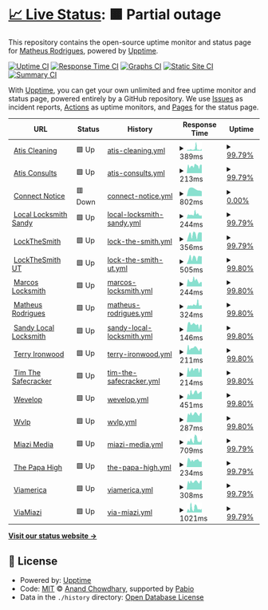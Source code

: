 # [📈 Live Status](https://matheusot.github.io/upptime-monitor): <!--live status--> **🟧 Partial outage**

This repository contains the open-source uptime monitor and status page for [Matheus Rodrigues](https://matheusot.github.io/upptime-monitor), powered by [Upptime](https://github.com/upptime/upptime).

[![Uptime CI](https://github.com/matheusot/upptime-monitor/workflows/Uptime%20CI/badge.svg)](https://github.com/matheusot/upptime-monitor/actions?query=workflow%3A%22Uptime+CI%22)
[![Response Time CI](https://github.com/matheusot/upptime-monitor/workflows/Response%20Time%20CI/badge.svg)](https://github.com/matheusot/upptime-monitor/actions?query=workflow%3A%22Response+Time+CI%22)
[![Graphs CI](https://github.com/matheusot/upptime-monitor/workflows/Graphs%20CI/badge.svg)](https://github.com/matheusot/upptime-monitor/actions?query=workflow%3A%22Graphs+CI%22)
[![Static Site CI](https://github.com/matheusot/upptime-monitor/workflows/Static%20Site%20CI/badge.svg)](https://github.com/matheusot/upptime-monitor/actions?query=workflow%3A%22Static+Site+CI%22)
[![Summary CI](https://github.com/matheusot/upptime-monitor/workflows/Summary%20CI/badge.svg)](https://github.com/matheusot/upptime-monitor/actions?query=workflow%3A%22Summary+CI%22)

With [Upptime](https://upptime.js.org), you can get your own unlimited and free uptime monitor and status page, powered entirely by a GitHub repository. We use [Issues](https://github.com/matheusot/upptime-monitor/issues) as incident reports, [Actions](https://github.com/matheusot/upptime-monitor/actions) as uptime monitors, and [Pages](https://matheusot.github.io/upptime-monitor) for the status page.

<!--start: status pages-->
<!-- This summary is generated by Upptime (https://github.com/upptime/upptime) -->
<!-- Do not edit this manually, your changes will be overwritten -->
<!-- prettier-ignore -->
| URL | Status | History | Response Time | Uptime |
| --- | ------ | ------- | ------------- | ------ |
| <img alt="" src="https://icons.duckduckgo.com/ip3/atiscleaning.com.ico" height="13"> [Atis Cleaning](https://atiscleaning.com) | 🟩 Up | [atis-cleaning.yml](https://github.com/matheusot/upptime-monitor/commits/HEAD/history/atis-cleaning.yml) | <details><summary><img alt="Response time graph" src="./graphs/atis-cleaning/response-time-week.png" height="20"> 389ms</summary><br><a href="https://matheusot.github.io/upptime-monitor/history/atis-cleaning"><img alt="Response time 303" src="https://img.shields.io/endpoint?url=https%3A%2F%2Fraw.githubusercontent.com%2Fmatheusot%2Fupptime-monitor%2FHEAD%2Fapi%2Fatis-cleaning%2Fresponse-time.json"></a><br><a href="https://matheusot.github.io/upptime-monitor/history/atis-cleaning"><img alt="24-hour response time 435" src="https://img.shields.io/endpoint?url=https%3A%2F%2Fraw.githubusercontent.com%2Fmatheusot%2Fupptime-monitor%2FHEAD%2Fapi%2Fatis-cleaning%2Fresponse-time-day.json"></a><br><a href="https://matheusot.github.io/upptime-monitor/history/atis-cleaning"><img alt="7-day response time 389" src="https://img.shields.io/endpoint?url=https%3A%2F%2Fraw.githubusercontent.com%2Fmatheusot%2Fupptime-monitor%2FHEAD%2Fapi%2Fatis-cleaning%2Fresponse-time-week.json"></a><br><a href="https://matheusot.github.io/upptime-monitor/history/atis-cleaning"><img alt="30-day response time 303" src="https://img.shields.io/endpoint?url=https%3A%2F%2Fraw.githubusercontent.com%2Fmatheusot%2Fupptime-monitor%2FHEAD%2Fapi%2Fatis-cleaning%2Fresponse-time-month.json"></a><br><a href="https://matheusot.github.io/upptime-monitor/history/atis-cleaning"><img alt="1-year response time 303" src="https://img.shields.io/endpoint?url=https%3A%2F%2Fraw.githubusercontent.com%2Fmatheusot%2Fupptime-monitor%2FHEAD%2Fapi%2Fatis-cleaning%2Fresponse-time-year.json"></a></details> | <details><summary><a href="https://matheusot.github.io/upptime-monitor/history/atis-cleaning">99.79%</a></summary><a href="https://matheusot.github.io/upptime-monitor/history/atis-cleaning"><img alt="All-time uptime 99.25%" src="https://img.shields.io/endpoint?url=https%3A%2F%2Fraw.githubusercontent.com%2Fmatheusot%2Fupptime-monitor%2FHEAD%2Fapi%2Fatis-cleaning%2Fuptime.json"></a><br><a href="https://matheusot.github.io/upptime-monitor/history/atis-cleaning"><img alt="24-hour uptime 100.00%" src="https://img.shields.io/endpoint?url=https%3A%2F%2Fraw.githubusercontent.com%2Fmatheusot%2Fupptime-monitor%2FHEAD%2Fapi%2Fatis-cleaning%2Fuptime-day.json"></a><br><a href="https://matheusot.github.io/upptime-monitor/history/atis-cleaning"><img alt="7-day uptime 99.79%" src="https://img.shields.io/endpoint?url=https%3A%2F%2Fraw.githubusercontent.com%2Fmatheusot%2Fupptime-monitor%2FHEAD%2Fapi%2Fatis-cleaning%2Fuptime-week.json"></a><br><a href="https://matheusot.github.io/upptime-monitor/history/atis-cleaning"><img alt="30-day uptime 99.25%" src="https://img.shields.io/endpoint?url=https%3A%2F%2Fraw.githubusercontent.com%2Fmatheusot%2Fupptime-monitor%2FHEAD%2Fapi%2Fatis-cleaning%2Fuptime-month.json"></a><br><a href="https://matheusot.github.io/upptime-monitor/history/atis-cleaning"><img alt="1-year uptime 99.25%" src="https://img.shields.io/endpoint?url=https%3A%2F%2Fraw.githubusercontent.com%2Fmatheusot%2Fupptime-monitor%2FHEAD%2Fapi%2Fatis-cleaning%2Fuptime-year.json"></a></details>
| <img alt="" src="https://icons.duckduckgo.com/ip3/atisconsults.com.ico" height="13"> [Atis Consults](https://atisconsults.com) | 🟩 Up | [atis-consults.yml](https://github.com/matheusot/upptime-monitor/commits/HEAD/history/atis-consults.yml) | <details><summary><img alt="Response time graph" src="./graphs/atis-consults/response-time-week.png" height="20"> 213ms</summary><br><a href="https://matheusot.github.io/upptime-monitor/history/atis-consults"><img alt="Response time 245" src="https://img.shields.io/endpoint?url=https%3A%2F%2Fraw.githubusercontent.com%2Fmatheusot%2Fupptime-monitor%2FHEAD%2Fapi%2Fatis-consults%2Fresponse-time.json"></a><br><a href="https://matheusot.github.io/upptime-monitor/history/atis-consults"><img alt="24-hour response time 241" src="https://img.shields.io/endpoint?url=https%3A%2F%2Fraw.githubusercontent.com%2Fmatheusot%2Fupptime-monitor%2FHEAD%2Fapi%2Fatis-consults%2Fresponse-time-day.json"></a><br><a href="https://matheusot.github.io/upptime-monitor/history/atis-consults"><img alt="7-day response time 213" src="https://img.shields.io/endpoint?url=https%3A%2F%2Fraw.githubusercontent.com%2Fmatheusot%2Fupptime-monitor%2FHEAD%2Fapi%2Fatis-consults%2Fresponse-time-week.json"></a><br><a href="https://matheusot.github.io/upptime-monitor/history/atis-consults"><img alt="30-day response time 245" src="https://img.shields.io/endpoint?url=https%3A%2F%2Fraw.githubusercontent.com%2Fmatheusot%2Fupptime-monitor%2FHEAD%2Fapi%2Fatis-consults%2Fresponse-time-month.json"></a><br><a href="https://matheusot.github.io/upptime-monitor/history/atis-consults"><img alt="1-year response time 245" src="https://img.shields.io/endpoint?url=https%3A%2F%2Fraw.githubusercontent.com%2Fmatheusot%2Fupptime-monitor%2FHEAD%2Fapi%2Fatis-consults%2Fresponse-time-year.json"></a></details> | <details><summary><a href="https://matheusot.github.io/upptime-monitor/history/atis-consults">99.79%</a></summary><a href="https://matheusot.github.io/upptime-monitor/history/atis-consults"><img alt="All-time uptime 99.25%" src="https://img.shields.io/endpoint?url=https%3A%2F%2Fraw.githubusercontent.com%2Fmatheusot%2Fupptime-monitor%2FHEAD%2Fapi%2Fatis-consults%2Fuptime.json"></a><br><a href="https://matheusot.github.io/upptime-monitor/history/atis-consults"><img alt="24-hour uptime 100.00%" src="https://img.shields.io/endpoint?url=https%3A%2F%2Fraw.githubusercontent.com%2Fmatheusot%2Fupptime-monitor%2FHEAD%2Fapi%2Fatis-consults%2Fuptime-day.json"></a><br><a href="https://matheusot.github.io/upptime-monitor/history/atis-consults"><img alt="7-day uptime 99.79%" src="https://img.shields.io/endpoint?url=https%3A%2F%2Fraw.githubusercontent.com%2Fmatheusot%2Fupptime-monitor%2FHEAD%2Fapi%2Fatis-consults%2Fuptime-week.json"></a><br><a href="https://matheusot.github.io/upptime-monitor/history/atis-consults"><img alt="30-day uptime 99.25%" src="https://img.shields.io/endpoint?url=https%3A%2F%2Fraw.githubusercontent.com%2Fmatheusot%2Fupptime-monitor%2FHEAD%2Fapi%2Fatis-consults%2Fuptime-month.json"></a><br><a href="https://matheusot.github.io/upptime-monitor/history/atis-consults"><img alt="1-year uptime 99.25%" src="https://img.shields.io/endpoint?url=https%3A%2F%2Fraw.githubusercontent.com%2Fmatheusot%2Fupptime-monitor%2FHEAD%2Fapi%2Fatis-consults%2Fuptime-year.json"></a></details>
| <img alt="" src="https://icons.duckduckgo.com/ip3/connectnotice.com.ico" height="13"> [Connect Notice](https://connectnotice.com) | 🟥 Down | [connect-notice.yml](https://github.com/matheusot/upptime-monitor/commits/HEAD/history/connect-notice.yml) | <details><summary><img alt="Response time graph" src="./graphs/connect-notice/response-time-week.png" height="20"> 802ms</summary><br><a href="https://matheusot.github.io/upptime-monitor/history/connect-notice"><img alt="Response time 1053" src="https://img.shields.io/endpoint?url=https%3A%2F%2Fraw.githubusercontent.com%2Fmatheusot%2Fupptime-monitor%2FHEAD%2Fapi%2Fconnect-notice%2Fresponse-time.json"></a><br><a href="https://matheusot.github.io/upptime-monitor/history/connect-notice"><img alt="24-hour response time 571" src="https://img.shields.io/endpoint?url=https%3A%2F%2Fraw.githubusercontent.com%2Fmatheusot%2Fupptime-monitor%2FHEAD%2Fapi%2Fconnect-notice%2Fresponse-time-day.json"></a><br><a href="https://matheusot.github.io/upptime-monitor/history/connect-notice"><img alt="7-day response time 802" src="https://img.shields.io/endpoint?url=https%3A%2F%2Fraw.githubusercontent.com%2Fmatheusot%2Fupptime-monitor%2FHEAD%2Fapi%2Fconnect-notice%2Fresponse-time-week.json"></a><br><a href="https://matheusot.github.io/upptime-monitor/history/connect-notice"><img alt="30-day response time 827" src="https://img.shields.io/endpoint?url=https%3A%2F%2Fraw.githubusercontent.com%2Fmatheusot%2Fupptime-monitor%2FHEAD%2Fapi%2Fconnect-notice%2Fresponse-time-month.json"></a><br><a href="https://matheusot.github.io/upptime-monitor/history/connect-notice"><img alt="1-year response time 1053" src="https://img.shields.io/endpoint?url=https%3A%2F%2Fraw.githubusercontent.com%2Fmatheusot%2Fupptime-monitor%2FHEAD%2Fapi%2Fconnect-notice%2Fresponse-time-year.json"></a></details> | <details><summary><a href="https://matheusot.github.io/upptime-monitor/history/connect-notice">0.00%</a></summary><a href="https://matheusot.github.io/upptime-monitor/history/connect-notice"><img alt="All-time uptime 15.86%" src="https://img.shields.io/endpoint?url=https%3A%2F%2Fraw.githubusercontent.com%2Fmatheusot%2Fupptime-monitor%2FHEAD%2Fapi%2Fconnect-notice%2Fuptime.json"></a><br><a href="https://matheusot.github.io/upptime-monitor/history/connect-notice"><img alt="24-hour uptime 0.00%" src="https://img.shields.io/endpoint?url=https%3A%2F%2Fraw.githubusercontent.com%2Fmatheusot%2Fupptime-monitor%2FHEAD%2Fapi%2Fconnect-notice%2Fuptime-day.json"></a><br><a href="https://matheusot.github.io/upptime-monitor/history/connect-notice"><img alt="7-day uptime 0.00%" src="https://img.shields.io/endpoint?url=https%3A%2F%2Fraw.githubusercontent.com%2Fmatheusot%2Fupptime-monitor%2FHEAD%2Fapi%2Fconnect-notice%2Fuptime-week.json"></a><br><a href="https://matheusot.github.io/upptime-monitor/history/connect-notice"><img alt="30-day uptime 1.38%" src="https://img.shields.io/endpoint?url=https%3A%2F%2Fraw.githubusercontent.com%2Fmatheusot%2Fupptime-monitor%2FHEAD%2Fapi%2Fconnect-notice%2Fuptime-month.json"></a><br><a href="https://matheusot.github.io/upptime-monitor/history/connect-notice"><img alt="1-year uptime 15.86%" src="https://img.shields.io/endpoint?url=https%3A%2F%2Fraw.githubusercontent.com%2Fmatheusot%2Fupptime-monitor%2FHEAD%2Fapi%2Fconnect-notice%2Fuptime-year.json"></a></details>
| <img alt="" src="https://icons.duckduckgo.com/ip3/locallocksmithsandy.com.ico" height="13"> [Local Locksmith Sandy](https://locallocksmithsandy.com) | 🟩 Up | [local-locksmith-sandy.yml](https://github.com/matheusot/upptime-monitor/commits/HEAD/history/local-locksmith-sandy.yml) | <details><summary><img alt="Response time graph" src="./graphs/local-locksmith-sandy/response-time-week.png" height="20"> 244ms</summary><br><a href="https://matheusot.github.io/upptime-monitor/history/local-locksmith-sandy"><img alt="Response time 258" src="https://img.shields.io/endpoint?url=https%3A%2F%2Fraw.githubusercontent.com%2Fmatheusot%2Fupptime-monitor%2FHEAD%2Fapi%2Flocal-locksmith-sandy%2Fresponse-time.json"></a><br><a href="https://matheusot.github.io/upptime-monitor/history/local-locksmith-sandy"><img alt="24-hour response time 180" src="https://img.shields.io/endpoint?url=https%3A%2F%2Fraw.githubusercontent.com%2Fmatheusot%2Fupptime-monitor%2FHEAD%2Fapi%2Flocal-locksmith-sandy%2Fresponse-time-day.json"></a><br><a href="https://matheusot.github.io/upptime-monitor/history/local-locksmith-sandy"><img alt="7-day response time 244" src="https://img.shields.io/endpoint?url=https%3A%2F%2Fraw.githubusercontent.com%2Fmatheusot%2Fupptime-monitor%2FHEAD%2Fapi%2Flocal-locksmith-sandy%2Fresponse-time-week.json"></a><br><a href="https://matheusot.github.io/upptime-monitor/history/local-locksmith-sandy"><img alt="30-day response time 258" src="https://img.shields.io/endpoint?url=https%3A%2F%2Fraw.githubusercontent.com%2Fmatheusot%2Fupptime-monitor%2FHEAD%2Fapi%2Flocal-locksmith-sandy%2Fresponse-time-month.json"></a><br><a href="https://matheusot.github.io/upptime-monitor/history/local-locksmith-sandy"><img alt="1-year response time 258" src="https://img.shields.io/endpoint?url=https%3A%2F%2Fraw.githubusercontent.com%2Fmatheusot%2Fupptime-monitor%2FHEAD%2Fapi%2Flocal-locksmith-sandy%2Fresponse-time-year.json"></a></details> | <details><summary><a href="https://matheusot.github.io/upptime-monitor/history/local-locksmith-sandy">99.79%</a></summary><a href="https://matheusot.github.io/upptime-monitor/history/local-locksmith-sandy"><img alt="All-time uptime 99.25%" src="https://img.shields.io/endpoint?url=https%3A%2F%2Fraw.githubusercontent.com%2Fmatheusot%2Fupptime-monitor%2FHEAD%2Fapi%2Flocal-locksmith-sandy%2Fuptime.json"></a><br><a href="https://matheusot.github.io/upptime-monitor/history/local-locksmith-sandy"><img alt="24-hour uptime 100.00%" src="https://img.shields.io/endpoint?url=https%3A%2F%2Fraw.githubusercontent.com%2Fmatheusot%2Fupptime-monitor%2FHEAD%2Fapi%2Flocal-locksmith-sandy%2Fuptime-day.json"></a><br><a href="https://matheusot.github.io/upptime-monitor/history/local-locksmith-sandy"><img alt="7-day uptime 99.79%" src="https://img.shields.io/endpoint?url=https%3A%2F%2Fraw.githubusercontent.com%2Fmatheusot%2Fupptime-monitor%2FHEAD%2Fapi%2Flocal-locksmith-sandy%2Fuptime-week.json"></a><br><a href="https://matheusot.github.io/upptime-monitor/history/local-locksmith-sandy"><img alt="30-day uptime 99.25%" src="https://img.shields.io/endpoint?url=https%3A%2F%2Fraw.githubusercontent.com%2Fmatheusot%2Fupptime-monitor%2FHEAD%2Fapi%2Flocal-locksmith-sandy%2Fuptime-month.json"></a><br><a href="https://matheusot.github.io/upptime-monitor/history/local-locksmith-sandy"><img alt="1-year uptime 99.25%" src="https://img.shields.io/endpoint?url=https%3A%2F%2Fraw.githubusercontent.com%2Fmatheusot%2Fupptime-monitor%2FHEAD%2Fapi%2Flocal-locksmith-sandy%2Fuptime-year.json"></a></details>
| <img alt="" src="https://icons.duckduckgo.com/ip3/lockthesmith.com.ico" height="13"> [LockTheSmith](https://lockthesmith.com) | 🟩 Up | [lock-the-smith.yml](https://github.com/matheusot/upptime-monitor/commits/HEAD/history/lock-the-smith.yml) | <details><summary><img alt="Response time graph" src="./graphs/lock-the-smith/response-time-week.png" height="20"> 356ms</summary><br><a href="https://matheusot.github.io/upptime-monitor/history/lock-the-smith"><img alt="Response time 395" src="https://img.shields.io/endpoint?url=https%3A%2F%2Fraw.githubusercontent.com%2Fmatheusot%2Fupptime-monitor%2FHEAD%2Fapi%2Flock-the-smith%2Fresponse-time.json"></a><br><a href="https://matheusot.github.io/upptime-monitor/history/lock-the-smith"><img alt="24-hour response time 438" src="https://img.shields.io/endpoint?url=https%3A%2F%2Fraw.githubusercontent.com%2Fmatheusot%2Fupptime-monitor%2FHEAD%2Fapi%2Flock-the-smith%2Fresponse-time-day.json"></a><br><a href="https://matheusot.github.io/upptime-monitor/history/lock-the-smith"><img alt="7-day response time 356" src="https://img.shields.io/endpoint?url=https%3A%2F%2Fraw.githubusercontent.com%2Fmatheusot%2Fupptime-monitor%2FHEAD%2Fapi%2Flock-the-smith%2Fresponse-time-week.json"></a><br><a href="https://matheusot.github.io/upptime-monitor/history/lock-the-smith"><img alt="30-day response time 316" src="https://img.shields.io/endpoint?url=https%3A%2F%2Fraw.githubusercontent.com%2Fmatheusot%2Fupptime-monitor%2FHEAD%2Fapi%2Flock-the-smith%2Fresponse-time-month.json"></a><br><a href="https://matheusot.github.io/upptime-monitor/history/lock-the-smith"><img alt="1-year response time 395" src="https://img.shields.io/endpoint?url=https%3A%2F%2Fraw.githubusercontent.com%2Fmatheusot%2Fupptime-monitor%2FHEAD%2Fapi%2Flock-the-smith%2Fresponse-time-year.json"></a></details> | <details><summary><a href="https://matheusot.github.io/upptime-monitor/history/lock-the-smith">99.79%</a></summary><a href="https://matheusot.github.io/upptime-monitor/history/lock-the-smith"><img alt="All-time uptime 99.87%" src="https://img.shields.io/endpoint?url=https%3A%2F%2Fraw.githubusercontent.com%2Fmatheusot%2Fupptime-monitor%2FHEAD%2Fapi%2Flock-the-smith%2Fuptime.json"></a><br><a href="https://matheusot.github.io/upptime-monitor/history/lock-the-smith"><img alt="24-hour uptime 100.00%" src="https://img.shields.io/endpoint?url=https%3A%2F%2Fraw.githubusercontent.com%2Fmatheusot%2Fupptime-monitor%2FHEAD%2Fapi%2Flock-the-smith%2Fuptime-day.json"></a><br><a href="https://matheusot.github.io/upptime-monitor/history/lock-the-smith"><img alt="7-day uptime 99.79%" src="https://img.shields.io/endpoint?url=https%3A%2F%2Fraw.githubusercontent.com%2Fmatheusot%2Fupptime-monitor%2FHEAD%2Fapi%2Flock-the-smith%2Fuptime-week.json"></a><br><a href="https://matheusot.github.io/upptime-monitor/history/lock-the-smith"><img alt="30-day uptime 99.30%" src="https://img.shields.io/endpoint?url=https%3A%2F%2Fraw.githubusercontent.com%2Fmatheusot%2Fupptime-monitor%2FHEAD%2Fapi%2Flock-the-smith%2Fuptime-month.json"></a><br><a href="https://matheusot.github.io/upptime-monitor/history/lock-the-smith"><img alt="1-year uptime 99.87%" src="https://img.shields.io/endpoint?url=https%3A%2F%2Fraw.githubusercontent.com%2Fmatheusot%2Fupptime-monitor%2FHEAD%2Fapi%2Flock-the-smith%2Fuptime-year.json"></a></details>
| <img alt="" src="https://icons.duckduckgo.com/ip3/lockthesmithut.com.ico" height="13"> [LockTheSmith UT](https://lockthesmithut.com) | 🟩 Up | [lock-the-smith-ut.yml](https://github.com/matheusot/upptime-monitor/commits/HEAD/history/lock-the-smith-ut.yml) | <details><summary><img alt="Response time graph" src="./graphs/lock-the-smith-ut/response-time-week.png" height="20"> 505ms</summary><br><a href="https://matheusot.github.io/upptime-monitor/history/lock-the-smith-ut"><img alt="Response time 818" src="https://img.shields.io/endpoint?url=https%3A%2F%2Fraw.githubusercontent.com%2Fmatheusot%2Fupptime-monitor%2FHEAD%2Fapi%2Flock-the-smith-ut%2Fresponse-time.json"></a><br><a href="https://matheusot.github.io/upptime-monitor/history/lock-the-smith-ut"><img alt="24-hour response time 602" src="https://img.shields.io/endpoint?url=https%3A%2F%2Fraw.githubusercontent.com%2Fmatheusot%2Fupptime-monitor%2FHEAD%2Fapi%2Flock-the-smith-ut%2Fresponse-time-day.json"></a><br><a href="https://matheusot.github.io/upptime-monitor/history/lock-the-smith-ut"><img alt="7-day response time 505" src="https://img.shields.io/endpoint?url=https%3A%2F%2Fraw.githubusercontent.com%2Fmatheusot%2Fupptime-monitor%2FHEAD%2Fapi%2Flock-the-smith-ut%2Fresponse-time-week.json"></a><br><a href="https://matheusot.github.io/upptime-monitor/history/lock-the-smith-ut"><img alt="30-day response time 394" src="https://img.shields.io/endpoint?url=https%3A%2F%2Fraw.githubusercontent.com%2Fmatheusot%2Fupptime-monitor%2FHEAD%2Fapi%2Flock-the-smith-ut%2Fresponse-time-month.json"></a><br><a href="https://matheusot.github.io/upptime-monitor/history/lock-the-smith-ut"><img alt="1-year response time 818" src="https://img.shields.io/endpoint?url=https%3A%2F%2Fraw.githubusercontent.com%2Fmatheusot%2Fupptime-monitor%2FHEAD%2Fapi%2Flock-the-smith-ut%2Fresponse-time-year.json"></a></details> | <details><summary><a href="https://matheusot.github.io/upptime-monitor/history/lock-the-smith-ut">99.80%</a></summary><a href="https://matheusot.github.io/upptime-monitor/history/lock-the-smith-ut"><img alt="All-time uptime 99.77%" src="https://img.shields.io/endpoint?url=https%3A%2F%2Fraw.githubusercontent.com%2Fmatheusot%2Fupptime-monitor%2FHEAD%2Fapi%2Flock-the-smith-ut%2Fuptime.json"></a><br><a href="https://matheusot.github.io/upptime-monitor/history/lock-the-smith-ut"><img alt="24-hour uptime 100.00%" src="https://img.shields.io/endpoint?url=https%3A%2F%2Fraw.githubusercontent.com%2Fmatheusot%2Fupptime-monitor%2FHEAD%2Fapi%2Flock-the-smith-ut%2Fuptime-day.json"></a><br><a href="https://matheusot.github.io/upptime-monitor/history/lock-the-smith-ut"><img alt="7-day uptime 99.80%" src="https://img.shields.io/endpoint?url=https%3A%2F%2Fraw.githubusercontent.com%2Fmatheusot%2Fupptime-monitor%2FHEAD%2Fapi%2Flock-the-smith-ut%2Fuptime-week.json"></a><br><a href="https://matheusot.github.io/upptime-monitor/history/lock-the-smith-ut"><img alt="30-day uptime 99.31%" src="https://img.shields.io/endpoint?url=https%3A%2F%2Fraw.githubusercontent.com%2Fmatheusot%2Fupptime-monitor%2FHEAD%2Fapi%2Flock-the-smith-ut%2Fuptime-month.json"></a><br><a href="https://matheusot.github.io/upptime-monitor/history/lock-the-smith-ut"><img alt="1-year uptime 99.77%" src="https://img.shields.io/endpoint?url=https%3A%2F%2Fraw.githubusercontent.com%2Fmatheusot%2Fupptime-monitor%2FHEAD%2Fapi%2Flock-the-smith-ut%2Fuptime-year.json"></a></details>
| <img alt="" src="https://icons.duckduckgo.com/ip3/marcoslocksmithservice.com.ico" height="13"> [Marcos Locksmith](https://marcoslocksmithservice.com) | 🟩 Up | [marcos-locksmith.yml](https://github.com/matheusot/upptime-monitor/commits/HEAD/history/marcos-locksmith.yml) | <details><summary><img alt="Response time graph" src="./graphs/marcos-locksmith/response-time-week.png" height="20"> 244ms</summary><br><a href="https://matheusot.github.io/upptime-monitor/history/marcos-locksmith"><img alt="Response time 387" src="https://img.shields.io/endpoint?url=https%3A%2F%2Fraw.githubusercontent.com%2Fmatheusot%2Fupptime-monitor%2FHEAD%2Fapi%2Fmarcos-locksmith%2Fresponse-time.json"></a><br><a href="https://matheusot.github.io/upptime-monitor/history/marcos-locksmith"><img alt="24-hour response time 185" src="https://img.shields.io/endpoint?url=https%3A%2F%2Fraw.githubusercontent.com%2Fmatheusot%2Fupptime-monitor%2FHEAD%2Fapi%2Fmarcos-locksmith%2Fresponse-time-day.json"></a><br><a href="https://matheusot.github.io/upptime-monitor/history/marcos-locksmith"><img alt="7-day response time 244" src="https://img.shields.io/endpoint?url=https%3A%2F%2Fraw.githubusercontent.com%2Fmatheusot%2Fupptime-monitor%2FHEAD%2Fapi%2Fmarcos-locksmith%2Fresponse-time-week.json"></a><br><a href="https://matheusot.github.io/upptime-monitor/history/marcos-locksmith"><img alt="30-day response time 401" src="https://img.shields.io/endpoint?url=https%3A%2F%2Fraw.githubusercontent.com%2Fmatheusot%2Fupptime-monitor%2FHEAD%2Fapi%2Fmarcos-locksmith%2Fresponse-time-month.json"></a><br><a href="https://matheusot.github.io/upptime-monitor/history/marcos-locksmith"><img alt="1-year response time 387" src="https://img.shields.io/endpoint?url=https%3A%2F%2Fraw.githubusercontent.com%2Fmatheusot%2Fupptime-monitor%2FHEAD%2Fapi%2Fmarcos-locksmith%2Fresponse-time-year.json"></a></details> | <details><summary><a href="https://matheusot.github.io/upptime-monitor/history/marcos-locksmith">99.80%</a></summary><a href="https://matheusot.github.io/upptime-monitor/history/marcos-locksmith"><img alt="All-time uptime 99.82%" src="https://img.shields.io/endpoint?url=https%3A%2F%2Fraw.githubusercontent.com%2Fmatheusot%2Fupptime-monitor%2FHEAD%2Fapi%2Fmarcos-locksmith%2Fuptime.json"></a><br><a href="https://matheusot.github.io/upptime-monitor/history/marcos-locksmith"><img alt="24-hour uptime 100.00%" src="https://img.shields.io/endpoint?url=https%3A%2F%2Fraw.githubusercontent.com%2Fmatheusot%2Fupptime-monitor%2FHEAD%2Fapi%2Fmarcos-locksmith%2Fuptime-day.json"></a><br><a href="https://matheusot.github.io/upptime-monitor/history/marcos-locksmith"><img alt="7-day uptime 99.80%" src="https://img.shields.io/endpoint?url=https%3A%2F%2Fraw.githubusercontent.com%2Fmatheusot%2Fupptime-monitor%2FHEAD%2Fapi%2Fmarcos-locksmith%2Fuptime-week.json"></a><br><a href="https://matheusot.github.io/upptime-monitor/history/marcos-locksmith"><img alt="30-day uptime 99.25%" src="https://img.shields.io/endpoint?url=https%3A%2F%2Fraw.githubusercontent.com%2Fmatheusot%2Fupptime-monitor%2FHEAD%2Fapi%2Fmarcos-locksmith%2Fuptime-month.json"></a><br><a href="https://matheusot.github.io/upptime-monitor/history/marcos-locksmith"><img alt="1-year uptime 99.82%" src="https://img.shields.io/endpoint?url=https%3A%2F%2Fraw.githubusercontent.com%2Fmatheusot%2Fupptime-monitor%2FHEAD%2Fapi%2Fmarcos-locksmith%2Fuptime-year.json"></a></details>
| <img alt="" src="https://icons.duckduckgo.com/ip3/matheusrodrigues.com.br.ico" height="13"> [Matheus Rodrigues](https://matheusrodrigues.com.br) | 🟩 Up | [matheus-rodrigues.yml](https://github.com/matheusot/upptime-monitor/commits/HEAD/history/matheus-rodrigues.yml) | <details><summary><img alt="Response time graph" src="./graphs/matheus-rodrigues/response-time-week.png" height="20"> 324ms</summary><br><a href="https://matheusot.github.io/upptime-monitor/history/matheus-rodrigues"><img alt="Response time 313" src="https://img.shields.io/endpoint?url=https%3A%2F%2Fraw.githubusercontent.com%2Fmatheusot%2Fupptime-monitor%2FHEAD%2Fapi%2Fmatheus-rodrigues%2Fresponse-time.json"></a><br><a href="https://matheusot.github.io/upptime-monitor/history/matheus-rodrigues"><img alt="24-hour response time 276" src="https://img.shields.io/endpoint?url=https%3A%2F%2Fraw.githubusercontent.com%2Fmatheusot%2Fupptime-monitor%2FHEAD%2Fapi%2Fmatheus-rodrigues%2Fresponse-time-day.json"></a><br><a href="https://matheusot.github.io/upptime-monitor/history/matheus-rodrigues"><img alt="7-day response time 324" src="https://img.shields.io/endpoint?url=https%3A%2F%2Fraw.githubusercontent.com%2Fmatheusot%2Fupptime-monitor%2FHEAD%2Fapi%2Fmatheus-rodrigues%2Fresponse-time-week.json"></a><br><a href="https://matheusot.github.io/upptime-monitor/history/matheus-rodrigues"><img alt="30-day response time 313" src="https://img.shields.io/endpoint?url=https%3A%2F%2Fraw.githubusercontent.com%2Fmatheusot%2Fupptime-monitor%2FHEAD%2Fapi%2Fmatheus-rodrigues%2Fresponse-time-month.json"></a><br><a href="https://matheusot.github.io/upptime-monitor/history/matheus-rodrigues"><img alt="1-year response time 313" src="https://img.shields.io/endpoint?url=https%3A%2F%2Fraw.githubusercontent.com%2Fmatheusot%2Fupptime-monitor%2FHEAD%2Fapi%2Fmatheus-rodrigues%2Fresponse-time-year.json"></a></details> | <details><summary><a href="https://matheusot.github.io/upptime-monitor/history/matheus-rodrigues">99.80%</a></summary><a href="https://matheusot.github.io/upptime-monitor/history/matheus-rodrigues"><img alt="All-time uptime 99.27%" src="https://img.shields.io/endpoint?url=https%3A%2F%2Fraw.githubusercontent.com%2Fmatheusot%2Fupptime-monitor%2FHEAD%2Fapi%2Fmatheus-rodrigues%2Fuptime.json"></a><br><a href="https://matheusot.github.io/upptime-monitor/history/matheus-rodrigues"><img alt="24-hour uptime 100.00%" src="https://img.shields.io/endpoint?url=https%3A%2F%2Fraw.githubusercontent.com%2Fmatheusot%2Fupptime-monitor%2FHEAD%2Fapi%2Fmatheus-rodrigues%2Fuptime-day.json"></a><br><a href="https://matheusot.github.io/upptime-monitor/history/matheus-rodrigues"><img alt="7-day uptime 99.80%" src="https://img.shields.io/endpoint?url=https%3A%2F%2Fraw.githubusercontent.com%2Fmatheusot%2Fupptime-monitor%2FHEAD%2Fapi%2Fmatheus-rodrigues%2Fuptime-week.json"></a><br><a href="https://matheusot.github.io/upptime-monitor/history/matheus-rodrigues"><img alt="30-day uptime 99.27%" src="https://img.shields.io/endpoint?url=https%3A%2F%2Fraw.githubusercontent.com%2Fmatheusot%2Fupptime-monitor%2FHEAD%2Fapi%2Fmatheus-rodrigues%2Fuptime-month.json"></a><br><a href="https://matheusot.github.io/upptime-monitor/history/matheus-rodrigues"><img alt="1-year uptime 99.27%" src="https://img.shields.io/endpoint?url=https%3A%2F%2Fraw.githubusercontent.com%2Fmatheusot%2Fupptime-monitor%2FHEAD%2Fapi%2Fmatheus-rodrigues%2Fuptime-year.json"></a></details>
| <img alt="" src="https://icons.duckduckgo.com/ip3/locallocksmithsandy.com.ico" height="13"> [Sandy Local Locksmith](https://locallocksmithsandy.com) | 🟩 Up | [sandy-local-locksmith.yml](https://github.com/matheusot/upptime-monitor/commits/HEAD/history/sandy-local-locksmith.yml) | <details><summary><img alt="Response time graph" src="./graphs/sandy-local-locksmith/response-time-week.png" height="20"> 146ms</summary><br><a href="https://matheusot.github.io/upptime-monitor/history/sandy-local-locksmith"><img alt="Response time 164" src="https://img.shields.io/endpoint?url=https%3A%2F%2Fraw.githubusercontent.com%2Fmatheusot%2Fupptime-monitor%2FHEAD%2Fapi%2Fsandy-local-locksmith%2Fresponse-time.json"></a><br><a href="https://matheusot.github.io/upptime-monitor/history/sandy-local-locksmith"><img alt="24-hour response time 134" src="https://img.shields.io/endpoint?url=https%3A%2F%2Fraw.githubusercontent.com%2Fmatheusot%2Fupptime-monitor%2FHEAD%2Fapi%2Fsandy-local-locksmith%2Fresponse-time-day.json"></a><br><a href="https://matheusot.github.io/upptime-monitor/history/sandy-local-locksmith"><img alt="7-day response time 146" src="https://img.shields.io/endpoint?url=https%3A%2F%2Fraw.githubusercontent.com%2Fmatheusot%2Fupptime-monitor%2FHEAD%2Fapi%2Fsandy-local-locksmith%2Fresponse-time-week.json"></a><br><a href="https://matheusot.github.io/upptime-monitor/history/sandy-local-locksmith"><img alt="30-day response time 164" src="https://img.shields.io/endpoint?url=https%3A%2F%2Fraw.githubusercontent.com%2Fmatheusot%2Fupptime-monitor%2FHEAD%2Fapi%2Fsandy-local-locksmith%2Fresponse-time-month.json"></a><br><a href="https://matheusot.github.io/upptime-monitor/history/sandy-local-locksmith"><img alt="1-year response time 164" src="https://img.shields.io/endpoint?url=https%3A%2F%2Fraw.githubusercontent.com%2Fmatheusot%2Fupptime-monitor%2FHEAD%2Fapi%2Fsandy-local-locksmith%2Fresponse-time-year.json"></a></details> | <details><summary><a href="https://matheusot.github.io/upptime-monitor/history/sandy-local-locksmith">99.80%</a></summary><a href="https://matheusot.github.io/upptime-monitor/history/sandy-local-locksmith"><img alt="All-time uptime 99.60%" src="https://img.shields.io/endpoint?url=https%3A%2F%2Fraw.githubusercontent.com%2Fmatheusot%2Fupptime-monitor%2FHEAD%2Fapi%2Fsandy-local-locksmith%2Fuptime.json"></a><br><a href="https://matheusot.github.io/upptime-monitor/history/sandy-local-locksmith"><img alt="24-hour uptime 100.00%" src="https://img.shields.io/endpoint?url=https%3A%2F%2Fraw.githubusercontent.com%2Fmatheusot%2Fupptime-monitor%2FHEAD%2Fapi%2Fsandy-local-locksmith%2Fuptime-day.json"></a><br><a href="https://matheusot.github.io/upptime-monitor/history/sandy-local-locksmith"><img alt="7-day uptime 99.80%" src="https://img.shields.io/endpoint?url=https%3A%2F%2Fraw.githubusercontent.com%2Fmatheusot%2Fupptime-monitor%2FHEAD%2Fapi%2Fsandy-local-locksmith%2Fuptime-week.json"></a><br><a href="https://matheusot.github.io/upptime-monitor/history/sandy-local-locksmith"><img alt="30-day uptime 99.60%" src="https://img.shields.io/endpoint?url=https%3A%2F%2Fraw.githubusercontent.com%2Fmatheusot%2Fupptime-monitor%2FHEAD%2Fapi%2Fsandy-local-locksmith%2Fuptime-month.json"></a><br><a href="https://matheusot.github.io/upptime-monitor/history/sandy-local-locksmith"><img alt="1-year uptime 99.60%" src="https://img.shields.io/endpoint?url=https%3A%2F%2Fraw.githubusercontent.com%2Fmatheusot%2Fupptime-monitor%2FHEAD%2Fapi%2Fsandy-local-locksmith%2Fuptime-year.json"></a></details>
| <img alt="" src="https://icons.duckduckgo.com/ip3/terryironwood.com.ico" height="13"> [Terry Ironwood](https://terryironwood.com) | 🟩 Up | [terry-ironwood.yml](https://github.com/matheusot/upptime-monitor/commits/HEAD/history/terry-ironwood.yml) | <details><summary><img alt="Response time graph" src="./graphs/terry-ironwood/response-time-week.png" height="20"> 211ms</summary><br><a href="https://matheusot.github.io/upptime-monitor/history/terry-ironwood"><img alt="Response time 289" src="https://img.shields.io/endpoint?url=https%3A%2F%2Fraw.githubusercontent.com%2Fmatheusot%2Fupptime-monitor%2FHEAD%2Fapi%2Fterry-ironwood%2Fresponse-time.json"></a><br><a href="https://matheusot.github.io/upptime-monitor/history/terry-ironwood"><img alt="24-hour response time 185" src="https://img.shields.io/endpoint?url=https%3A%2F%2Fraw.githubusercontent.com%2Fmatheusot%2Fupptime-monitor%2FHEAD%2Fapi%2Fterry-ironwood%2Fresponse-time-day.json"></a><br><a href="https://matheusot.github.io/upptime-monitor/history/terry-ironwood"><img alt="7-day response time 211" src="https://img.shields.io/endpoint?url=https%3A%2F%2Fraw.githubusercontent.com%2Fmatheusot%2Fupptime-monitor%2FHEAD%2Fapi%2Fterry-ironwood%2Fresponse-time-week.json"></a><br><a href="https://matheusot.github.io/upptime-monitor/history/terry-ironwood"><img alt="30-day response time 239" src="https://img.shields.io/endpoint?url=https%3A%2F%2Fraw.githubusercontent.com%2Fmatheusot%2Fupptime-monitor%2FHEAD%2Fapi%2Fterry-ironwood%2Fresponse-time-month.json"></a><br><a href="https://matheusot.github.io/upptime-monitor/history/terry-ironwood"><img alt="1-year response time 289" src="https://img.shields.io/endpoint?url=https%3A%2F%2Fraw.githubusercontent.com%2Fmatheusot%2Fupptime-monitor%2FHEAD%2Fapi%2Fterry-ironwood%2Fresponse-time-year.json"></a></details> | <details><summary><a href="https://matheusot.github.io/upptime-monitor/history/terry-ironwood">99.80%</a></summary><a href="https://matheusot.github.io/upptime-monitor/history/terry-ironwood"><img alt="All-time uptime 99.86%" src="https://img.shields.io/endpoint?url=https%3A%2F%2Fraw.githubusercontent.com%2Fmatheusot%2Fupptime-monitor%2FHEAD%2Fapi%2Fterry-ironwood%2Fuptime.json"></a><br><a href="https://matheusot.github.io/upptime-monitor/history/terry-ironwood"><img alt="24-hour uptime 100.00%" src="https://img.shields.io/endpoint?url=https%3A%2F%2Fraw.githubusercontent.com%2Fmatheusot%2Fupptime-monitor%2FHEAD%2Fapi%2Fterry-ironwood%2Fuptime-day.json"></a><br><a href="https://matheusot.github.io/upptime-monitor/history/terry-ironwood"><img alt="7-day uptime 99.80%" src="https://img.shields.io/endpoint?url=https%3A%2F%2Fraw.githubusercontent.com%2Fmatheusot%2Fupptime-monitor%2FHEAD%2Fapi%2Fterry-ironwood%2Fuptime-week.json"></a><br><a href="https://matheusot.github.io/upptime-monitor/history/terry-ironwood"><img alt="30-day uptime 99.31%" src="https://img.shields.io/endpoint?url=https%3A%2F%2Fraw.githubusercontent.com%2Fmatheusot%2Fupptime-monitor%2FHEAD%2Fapi%2Fterry-ironwood%2Fuptime-month.json"></a><br><a href="https://matheusot.github.io/upptime-monitor/history/terry-ironwood"><img alt="1-year uptime 99.86%" src="https://img.shields.io/endpoint?url=https%3A%2F%2Fraw.githubusercontent.com%2Fmatheusot%2Fupptime-monitor%2FHEAD%2Fapi%2Fterry-ironwood%2Fuptime-year.json"></a></details>
| <img alt="" src="https://icons.duckduckgo.com/ip3/timthesafecracker.com.ico" height="13"> [Tim The Safecracker](https://timthesafecracker.com) | 🟩 Up | [tim-the-safecracker.yml](https://github.com/matheusot/upptime-monitor/commits/HEAD/history/tim-the-safecracker.yml) | <details><summary><img alt="Response time graph" src="./graphs/tim-the-safecracker/response-time-week.png" height="20"> 214ms</summary><br><a href="https://matheusot.github.io/upptime-monitor/history/tim-the-safecracker"><img alt="Response time 291" src="https://img.shields.io/endpoint?url=https%3A%2F%2Fraw.githubusercontent.com%2Fmatheusot%2Fupptime-monitor%2FHEAD%2Fapi%2Ftim-the-safecracker%2Fresponse-time.json"></a><br><a href="https://matheusot.github.io/upptime-monitor/history/tim-the-safecracker"><img alt="24-hour response time 203" src="https://img.shields.io/endpoint?url=https%3A%2F%2Fraw.githubusercontent.com%2Fmatheusot%2Fupptime-monitor%2FHEAD%2Fapi%2Ftim-the-safecracker%2Fresponse-time-day.json"></a><br><a href="https://matheusot.github.io/upptime-monitor/history/tim-the-safecracker"><img alt="7-day response time 214" src="https://img.shields.io/endpoint?url=https%3A%2F%2Fraw.githubusercontent.com%2Fmatheusot%2Fupptime-monitor%2FHEAD%2Fapi%2Ftim-the-safecracker%2Fresponse-time-week.json"></a><br><a href="https://matheusot.github.io/upptime-monitor/history/tim-the-safecracker"><img alt="30-day response time 291" src="https://img.shields.io/endpoint?url=https%3A%2F%2Fraw.githubusercontent.com%2Fmatheusot%2Fupptime-monitor%2FHEAD%2Fapi%2Ftim-the-safecracker%2Fresponse-time-month.json"></a><br><a href="https://matheusot.github.io/upptime-monitor/history/tim-the-safecracker"><img alt="1-year response time 291" src="https://img.shields.io/endpoint?url=https%3A%2F%2Fraw.githubusercontent.com%2Fmatheusot%2Fupptime-monitor%2FHEAD%2Fapi%2Ftim-the-safecracker%2Fresponse-time-year.json"></a></details> | <details><summary><a href="https://matheusot.github.io/upptime-monitor/history/tim-the-safecracker">99.80%</a></summary><a href="https://matheusot.github.io/upptime-monitor/history/tim-the-safecracker"><img alt="All-time uptime 99.27%" src="https://img.shields.io/endpoint?url=https%3A%2F%2Fraw.githubusercontent.com%2Fmatheusot%2Fupptime-monitor%2FHEAD%2Fapi%2Ftim-the-safecracker%2Fuptime.json"></a><br><a href="https://matheusot.github.io/upptime-monitor/history/tim-the-safecracker"><img alt="24-hour uptime 100.00%" src="https://img.shields.io/endpoint?url=https%3A%2F%2Fraw.githubusercontent.com%2Fmatheusot%2Fupptime-monitor%2FHEAD%2Fapi%2Ftim-the-safecracker%2Fuptime-day.json"></a><br><a href="https://matheusot.github.io/upptime-monitor/history/tim-the-safecracker"><img alt="7-day uptime 99.80%" src="https://img.shields.io/endpoint?url=https%3A%2F%2Fraw.githubusercontent.com%2Fmatheusot%2Fupptime-monitor%2FHEAD%2Fapi%2Ftim-the-safecracker%2Fuptime-week.json"></a><br><a href="https://matheusot.github.io/upptime-monitor/history/tim-the-safecracker"><img alt="30-day uptime 99.27%" src="https://img.shields.io/endpoint?url=https%3A%2F%2Fraw.githubusercontent.com%2Fmatheusot%2Fupptime-monitor%2FHEAD%2Fapi%2Ftim-the-safecracker%2Fuptime-month.json"></a><br><a href="https://matheusot.github.io/upptime-monitor/history/tim-the-safecracker"><img alt="1-year uptime 99.27%" src="https://img.shields.io/endpoint?url=https%3A%2F%2Fraw.githubusercontent.com%2Fmatheusot%2Fupptime-monitor%2FHEAD%2Fapi%2Ftim-the-safecracker%2Fuptime-year.json"></a></details>
| <img alt="" src="https://icons.duckduckgo.com/ip3/wevelop.com.br.ico" height="13"> [Wevelop](https://wevelop.com.br) | 🟩 Up | [wevelop.yml](https://github.com/matheusot/upptime-monitor/commits/HEAD/history/wevelop.yml) | <details><summary><img alt="Response time graph" src="./graphs/wevelop/response-time-week.png" height="20"> 451ms</summary><br><a href="https://matheusot.github.io/upptime-monitor/history/wevelop"><img alt="Response time 501" src="https://img.shields.io/endpoint?url=https%3A%2F%2Fraw.githubusercontent.com%2Fmatheusot%2Fupptime-monitor%2FHEAD%2Fapi%2Fwevelop%2Fresponse-time.json"></a><br><a href="https://matheusot.github.io/upptime-monitor/history/wevelop"><img alt="24-hour response time 518" src="https://img.shields.io/endpoint?url=https%3A%2F%2Fraw.githubusercontent.com%2Fmatheusot%2Fupptime-monitor%2FHEAD%2Fapi%2Fwevelop%2Fresponse-time-day.json"></a><br><a href="https://matheusot.github.io/upptime-monitor/history/wevelop"><img alt="7-day response time 451" src="https://img.shields.io/endpoint?url=https%3A%2F%2Fraw.githubusercontent.com%2Fmatheusot%2Fupptime-monitor%2FHEAD%2Fapi%2Fwevelop%2Fresponse-time-week.json"></a><br><a href="https://matheusot.github.io/upptime-monitor/history/wevelop"><img alt="30-day response time 429" src="https://img.shields.io/endpoint?url=https%3A%2F%2Fraw.githubusercontent.com%2Fmatheusot%2Fupptime-monitor%2FHEAD%2Fapi%2Fwevelop%2Fresponse-time-month.json"></a><br><a href="https://matheusot.github.io/upptime-monitor/history/wevelop"><img alt="1-year response time 501" src="https://img.shields.io/endpoint?url=https%3A%2F%2Fraw.githubusercontent.com%2Fmatheusot%2Fupptime-monitor%2FHEAD%2Fapi%2Fwevelop%2Fresponse-time-year.json"></a></details> | <details><summary><a href="https://matheusot.github.io/upptime-monitor/history/wevelop">99.80%</a></summary><a href="https://matheusot.github.io/upptime-monitor/history/wevelop"><img alt="All-time uptime 0.00%" src="https://img.shields.io/endpoint?url=https%3A%2F%2Fraw.githubusercontent.com%2Fmatheusot%2Fupptime-monitor%2FHEAD%2Fapi%2Fwevelop%2Fuptime.json"></a><br><a href="https://matheusot.github.io/upptime-monitor/history/wevelop"><img alt="24-hour uptime 100.00%" src="https://img.shields.io/endpoint?url=https%3A%2F%2Fraw.githubusercontent.com%2Fmatheusot%2Fupptime-monitor%2FHEAD%2Fapi%2Fwevelop%2Fuptime-day.json"></a><br><a href="https://matheusot.github.io/upptime-monitor/history/wevelop"><img alt="7-day uptime 99.80%" src="https://img.shields.io/endpoint?url=https%3A%2F%2Fraw.githubusercontent.com%2Fmatheusot%2Fupptime-monitor%2FHEAD%2Fapi%2Fwevelop%2Fuptime-week.json"></a><br><a href="https://matheusot.github.io/upptime-monitor/history/wevelop"><img alt="30-day uptime 95.39%" src="https://img.shields.io/endpoint?url=https%3A%2F%2Fraw.githubusercontent.com%2Fmatheusot%2Fupptime-monitor%2FHEAD%2Fapi%2Fwevelop%2Fuptime-month.json"></a><br><a href="https://matheusot.github.io/upptime-monitor/history/wevelop"><img alt="1-year uptime 0.00%" src="https://img.shields.io/endpoint?url=https%3A%2F%2Fraw.githubusercontent.com%2Fmatheusot%2Fupptime-monitor%2FHEAD%2Fapi%2Fwevelop%2Fuptime-year.json"></a></details>
| <img alt="" src="https://icons.duckduckgo.com/ip3/wvlp.com.br.ico" height="13"> [Wvlp](https://wvlp.com.br) | 🟩 Up | [wvlp.yml](https://github.com/matheusot/upptime-monitor/commits/HEAD/history/wvlp.yml) | <details><summary><img alt="Response time graph" src="./graphs/wvlp/response-time-week.png" height="20"> 287ms</summary><br><a href="https://matheusot.github.io/upptime-monitor/history/wvlp"><img alt="Response time 320" src="https://img.shields.io/endpoint?url=https%3A%2F%2Fraw.githubusercontent.com%2Fmatheusot%2Fupptime-monitor%2FHEAD%2Fapi%2Fwvlp%2Fresponse-time.json"></a><br><a href="https://matheusot.github.io/upptime-monitor/history/wvlp"><img alt="24-hour response time 317" src="https://img.shields.io/endpoint?url=https%3A%2F%2Fraw.githubusercontent.com%2Fmatheusot%2Fupptime-monitor%2FHEAD%2Fapi%2Fwvlp%2Fresponse-time-day.json"></a><br><a href="https://matheusot.github.io/upptime-monitor/history/wvlp"><img alt="7-day response time 287" src="https://img.shields.io/endpoint?url=https%3A%2F%2Fraw.githubusercontent.com%2Fmatheusot%2Fupptime-monitor%2FHEAD%2Fapi%2Fwvlp%2Fresponse-time-week.json"></a><br><a href="https://matheusot.github.io/upptime-monitor/history/wvlp"><img alt="30-day response time 320" src="https://img.shields.io/endpoint?url=https%3A%2F%2Fraw.githubusercontent.com%2Fmatheusot%2Fupptime-monitor%2FHEAD%2Fapi%2Fwvlp%2Fresponse-time-month.json"></a><br><a href="https://matheusot.github.io/upptime-monitor/history/wvlp"><img alt="1-year response time 320" src="https://img.shields.io/endpoint?url=https%3A%2F%2Fraw.githubusercontent.com%2Fmatheusot%2Fupptime-monitor%2FHEAD%2Fapi%2Fwvlp%2Fresponse-time-year.json"></a></details> | <details><summary><a href="https://matheusot.github.io/upptime-monitor/history/wvlp">99.80%</a></summary><a href="https://matheusot.github.io/upptime-monitor/history/wvlp"><img alt="All-time uptime 99.27%" src="https://img.shields.io/endpoint?url=https%3A%2F%2Fraw.githubusercontent.com%2Fmatheusot%2Fupptime-monitor%2FHEAD%2Fapi%2Fwvlp%2Fuptime.json"></a><br><a href="https://matheusot.github.io/upptime-monitor/history/wvlp"><img alt="24-hour uptime 100.00%" src="https://img.shields.io/endpoint?url=https%3A%2F%2Fraw.githubusercontent.com%2Fmatheusot%2Fupptime-monitor%2FHEAD%2Fapi%2Fwvlp%2Fuptime-day.json"></a><br><a href="https://matheusot.github.io/upptime-monitor/history/wvlp"><img alt="7-day uptime 99.80%" src="https://img.shields.io/endpoint?url=https%3A%2F%2Fraw.githubusercontent.com%2Fmatheusot%2Fupptime-monitor%2FHEAD%2Fapi%2Fwvlp%2Fuptime-week.json"></a><br><a href="https://matheusot.github.io/upptime-monitor/history/wvlp"><img alt="30-day uptime 99.27%" src="https://img.shields.io/endpoint?url=https%3A%2F%2Fraw.githubusercontent.com%2Fmatheusot%2Fupptime-monitor%2FHEAD%2Fapi%2Fwvlp%2Fuptime-month.json"></a><br><a href="https://matheusot.github.io/upptime-monitor/history/wvlp"><img alt="1-year uptime 99.27%" src="https://img.shields.io/endpoint?url=https%3A%2F%2Fraw.githubusercontent.com%2Fmatheusot%2Fupptime-monitor%2FHEAD%2Fapi%2Fwvlp%2Fuptime-year.json"></a></details>
| <img alt="" src="https://icons.duckduckgo.com/ip3/miazimedia.com.ico" height="13"> [Miazi Media](https://miazimedia.com) | 🟩 Up | [miazi-media.yml](https://github.com/matheusot/upptime-monitor/commits/HEAD/history/miazi-media.yml) | <details><summary><img alt="Response time graph" src="./graphs/miazi-media/response-time-week.png" height="20"> 709ms</summary><br><a href="https://matheusot.github.io/upptime-monitor/history/miazi-media"><img alt="Response time 1214" src="https://img.shields.io/endpoint?url=https%3A%2F%2Fraw.githubusercontent.com%2Fmatheusot%2Fupptime-monitor%2FHEAD%2Fapi%2Fmiazi-media%2Fresponse-time.json"></a><br><a href="https://matheusot.github.io/upptime-monitor/history/miazi-media"><img alt="24-hour response time 800" src="https://img.shields.io/endpoint?url=https%3A%2F%2Fraw.githubusercontent.com%2Fmatheusot%2Fupptime-monitor%2FHEAD%2Fapi%2Fmiazi-media%2Fresponse-time-day.json"></a><br><a href="https://matheusot.github.io/upptime-monitor/history/miazi-media"><img alt="7-day response time 709" src="https://img.shields.io/endpoint?url=https%3A%2F%2Fraw.githubusercontent.com%2Fmatheusot%2Fupptime-monitor%2FHEAD%2Fapi%2Fmiazi-media%2Fresponse-time-week.json"></a><br><a href="https://matheusot.github.io/upptime-monitor/history/miazi-media"><img alt="30-day response time 1214" src="https://img.shields.io/endpoint?url=https%3A%2F%2Fraw.githubusercontent.com%2Fmatheusot%2Fupptime-monitor%2FHEAD%2Fapi%2Fmiazi-media%2Fresponse-time-month.json"></a><br><a href="https://matheusot.github.io/upptime-monitor/history/miazi-media"><img alt="1-year response time 1214" src="https://img.shields.io/endpoint?url=https%3A%2F%2Fraw.githubusercontent.com%2Fmatheusot%2Fupptime-monitor%2FHEAD%2Fapi%2Fmiazi-media%2Fresponse-time-year.json"></a></details> | <details><summary><a href="https://matheusot.github.io/upptime-monitor/history/miazi-media">99.79%</a></summary><a href="https://matheusot.github.io/upptime-monitor/history/miazi-media"><img alt="All-time uptime 99.13%" src="https://img.shields.io/endpoint?url=https%3A%2F%2Fraw.githubusercontent.com%2Fmatheusot%2Fupptime-monitor%2FHEAD%2Fapi%2Fmiazi-media%2Fuptime.json"></a><br><a href="https://matheusot.github.io/upptime-monitor/history/miazi-media"><img alt="24-hour uptime 100.00%" src="https://img.shields.io/endpoint?url=https%3A%2F%2Fraw.githubusercontent.com%2Fmatheusot%2Fupptime-monitor%2FHEAD%2Fapi%2Fmiazi-media%2Fuptime-day.json"></a><br><a href="https://matheusot.github.io/upptime-monitor/history/miazi-media"><img alt="7-day uptime 99.79%" src="https://img.shields.io/endpoint?url=https%3A%2F%2Fraw.githubusercontent.com%2Fmatheusot%2Fupptime-monitor%2FHEAD%2Fapi%2Fmiazi-media%2Fuptime-week.json"></a><br><a href="https://matheusot.github.io/upptime-monitor/history/miazi-media"><img alt="30-day uptime 99.13%" src="https://img.shields.io/endpoint?url=https%3A%2F%2Fraw.githubusercontent.com%2Fmatheusot%2Fupptime-monitor%2FHEAD%2Fapi%2Fmiazi-media%2Fuptime-month.json"></a><br><a href="https://matheusot.github.io/upptime-monitor/history/miazi-media"><img alt="1-year uptime 99.13%" src="https://img.shields.io/endpoint?url=https%3A%2F%2Fraw.githubusercontent.com%2Fmatheusot%2Fupptime-monitor%2FHEAD%2Fapi%2Fmiazi-media%2Fuptime-year.json"></a></details>
| <img alt="" src="https://icons.duckduckgo.com/ip3/thepapahigh.com.ico" height="13"> [The Papa High](https://thepapahigh.com) | 🟩 Up | [the-papa-high.yml](https://github.com/matheusot/upptime-monitor/commits/HEAD/history/the-papa-high.yml) | <details><summary><img alt="Response time graph" src="./graphs/the-papa-high/response-time-week.png" height="20"> 234ms</summary><br><a href="https://matheusot.github.io/upptime-monitor/history/the-papa-high"><img alt="Response time 290" src="https://img.shields.io/endpoint?url=https%3A%2F%2Fraw.githubusercontent.com%2Fmatheusot%2Fupptime-monitor%2FHEAD%2Fapi%2Fthe-papa-high%2Fresponse-time.json"></a><br><a href="https://matheusot.github.io/upptime-monitor/history/the-papa-high"><img alt="24-hour response time 201" src="https://img.shields.io/endpoint?url=https%3A%2F%2Fraw.githubusercontent.com%2Fmatheusot%2Fupptime-monitor%2FHEAD%2Fapi%2Fthe-papa-high%2Fresponse-time-day.json"></a><br><a href="https://matheusot.github.io/upptime-monitor/history/the-papa-high"><img alt="7-day response time 234" src="https://img.shields.io/endpoint?url=https%3A%2F%2Fraw.githubusercontent.com%2Fmatheusot%2Fupptime-monitor%2FHEAD%2Fapi%2Fthe-papa-high%2Fresponse-time-week.json"></a><br><a href="https://matheusot.github.io/upptime-monitor/history/the-papa-high"><img alt="30-day response time 286" src="https://img.shields.io/endpoint?url=https%3A%2F%2Fraw.githubusercontent.com%2Fmatheusot%2Fupptime-monitor%2FHEAD%2Fapi%2Fthe-papa-high%2Fresponse-time-month.json"></a><br><a href="https://matheusot.github.io/upptime-monitor/history/the-papa-high"><img alt="1-year response time 290" src="https://img.shields.io/endpoint?url=https%3A%2F%2Fraw.githubusercontent.com%2Fmatheusot%2Fupptime-monitor%2FHEAD%2Fapi%2Fthe-papa-high%2Fresponse-time-year.json"></a></details> | <details><summary><a href="https://matheusot.github.io/upptime-monitor/history/the-papa-high">99.79%</a></summary><a href="https://matheusot.github.io/upptime-monitor/history/the-papa-high"><img alt="All-time uptime 99.27%" src="https://img.shields.io/endpoint?url=https%3A%2F%2Fraw.githubusercontent.com%2Fmatheusot%2Fupptime-monitor%2FHEAD%2Fapi%2Fthe-papa-high%2Fuptime.json"></a><br><a href="https://matheusot.github.io/upptime-monitor/history/the-papa-high"><img alt="24-hour uptime 100.00%" src="https://img.shields.io/endpoint?url=https%3A%2F%2Fraw.githubusercontent.com%2Fmatheusot%2Fupptime-monitor%2FHEAD%2Fapi%2Fthe-papa-high%2Fuptime-day.json"></a><br><a href="https://matheusot.github.io/upptime-monitor/history/the-papa-high"><img alt="7-day uptime 99.79%" src="https://img.shields.io/endpoint?url=https%3A%2F%2Fraw.githubusercontent.com%2Fmatheusot%2Fupptime-monitor%2FHEAD%2Fapi%2Fthe-papa-high%2Fuptime-week.json"></a><br><a href="https://matheusot.github.io/upptime-monitor/history/the-papa-high"><img alt="30-day uptime 99.27%" src="https://img.shields.io/endpoint?url=https%3A%2F%2Fraw.githubusercontent.com%2Fmatheusot%2Fupptime-monitor%2FHEAD%2Fapi%2Fthe-papa-high%2Fuptime-month.json"></a><br><a href="https://matheusot.github.io/upptime-monitor/history/the-papa-high"><img alt="1-year uptime 99.27%" src="https://img.shields.io/endpoint?url=https%3A%2F%2Fraw.githubusercontent.com%2Fmatheusot%2Fupptime-monitor%2FHEAD%2Fapi%2Fthe-papa-high%2Fuptime-year.json"></a></details>
| <img alt="" src="https://icons.duckduckgo.com/ip3/viamerica.com.br.ico" height="13"> [Viamerica](https://viamerica.com.br) | 🟩 Up | [viamerica.yml](https://github.com/matheusot/upptime-monitor/commits/HEAD/history/viamerica.yml) | <details><summary><img alt="Response time graph" src="./graphs/viamerica/response-time-week.png" height="20"> 308ms</summary><br><a href="https://matheusot.github.io/upptime-monitor/history/viamerica"><img alt="Response time 680" src="https://img.shields.io/endpoint?url=https%3A%2F%2Fraw.githubusercontent.com%2Fmatheusot%2Fupptime-monitor%2FHEAD%2Fapi%2Fviamerica%2Fresponse-time.json"></a><br><a href="https://matheusot.github.io/upptime-monitor/history/viamerica"><img alt="24-hour response time 343" src="https://img.shields.io/endpoint?url=https%3A%2F%2Fraw.githubusercontent.com%2Fmatheusot%2Fupptime-monitor%2FHEAD%2Fapi%2Fviamerica%2Fresponse-time-day.json"></a><br><a href="https://matheusot.github.io/upptime-monitor/history/viamerica"><img alt="7-day response time 308" src="https://img.shields.io/endpoint?url=https%3A%2F%2Fraw.githubusercontent.com%2Fmatheusot%2Fupptime-monitor%2FHEAD%2Fapi%2Fviamerica%2Fresponse-time-week.json"></a><br><a href="https://matheusot.github.io/upptime-monitor/history/viamerica"><img alt="30-day response time 350" src="https://img.shields.io/endpoint?url=https%3A%2F%2Fraw.githubusercontent.com%2Fmatheusot%2Fupptime-monitor%2FHEAD%2Fapi%2Fviamerica%2Fresponse-time-month.json"></a><br><a href="https://matheusot.github.io/upptime-monitor/history/viamerica"><img alt="1-year response time 680" src="https://img.shields.io/endpoint?url=https%3A%2F%2Fraw.githubusercontent.com%2Fmatheusot%2Fupptime-monitor%2FHEAD%2Fapi%2Fviamerica%2Fresponse-time-year.json"></a></details> | <details><summary><a href="https://matheusot.github.io/upptime-monitor/history/viamerica">99.79%</a></summary><a href="https://matheusot.github.io/upptime-monitor/history/viamerica"><img alt="All-time uptime 99.12%" src="https://img.shields.io/endpoint?url=https%3A%2F%2Fraw.githubusercontent.com%2Fmatheusot%2Fupptime-monitor%2FHEAD%2Fapi%2Fviamerica%2Fuptime.json"></a><br><a href="https://matheusot.github.io/upptime-monitor/history/viamerica"><img alt="24-hour uptime 100.00%" src="https://img.shields.io/endpoint?url=https%3A%2F%2Fraw.githubusercontent.com%2Fmatheusot%2Fupptime-monitor%2FHEAD%2Fapi%2Fviamerica%2Fuptime-day.json"></a><br><a href="https://matheusot.github.io/upptime-monitor/history/viamerica"><img alt="7-day uptime 99.79%" src="https://img.shields.io/endpoint?url=https%3A%2F%2Fraw.githubusercontent.com%2Fmatheusot%2Fupptime-monitor%2FHEAD%2Fapi%2Fviamerica%2Fuptime-week.json"></a><br><a href="https://matheusot.github.io/upptime-monitor/history/viamerica"><img alt="30-day uptime 99.30%" src="https://img.shields.io/endpoint?url=https%3A%2F%2Fraw.githubusercontent.com%2Fmatheusot%2Fupptime-monitor%2FHEAD%2Fapi%2Fviamerica%2Fuptime-month.json"></a><br><a href="https://matheusot.github.io/upptime-monitor/history/viamerica"><img alt="1-year uptime 99.12%" src="https://img.shields.io/endpoint?url=https%3A%2F%2Fraw.githubusercontent.com%2Fmatheusot%2Fupptime-monitor%2FHEAD%2Fapi%2Fviamerica%2Fuptime-year.json"></a></details>
| <img alt="" src="https://icons.duckduckgo.com/ip3/viamiazi.com.ico" height="13"> [ViaMiazi](https://viamiazi.com) | 🟩 Up | [via-miazi.yml](https://github.com/matheusot/upptime-monitor/commits/HEAD/history/via-miazi.yml) | <details><summary><img alt="Response time graph" src="./graphs/via-miazi/response-time-week.png" height="20"> 1021ms</summary><br><a href="https://matheusot.github.io/upptime-monitor/history/via-miazi"><img alt="Response time 1196" src="https://img.shields.io/endpoint?url=https%3A%2F%2Fraw.githubusercontent.com%2Fmatheusot%2Fupptime-monitor%2FHEAD%2Fapi%2Fvia-miazi%2Fresponse-time.json"></a><br><a href="https://matheusot.github.io/upptime-monitor/history/via-miazi"><img alt="24-hour response time 867" src="https://img.shields.io/endpoint?url=https%3A%2F%2Fraw.githubusercontent.com%2Fmatheusot%2Fupptime-monitor%2FHEAD%2Fapi%2Fvia-miazi%2Fresponse-time-day.json"></a><br><a href="https://matheusot.github.io/upptime-monitor/history/via-miazi"><img alt="7-day response time 1021" src="https://img.shields.io/endpoint?url=https%3A%2F%2Fraw.githubusercontent.com%2Fmatheusot%2Fupptime-monitor%2FHEAD%2Fapi%2Fvia-miazi%2Fresponse-time-week.json"></a><br><a href="https://matheusot.github.io/upptime-monitor/history/via-miazi"><img alt="30-day response time 1196" src="https://img.shields.io/endpoint?url=https%3A%2F%2Fraw.githubusercontent.com%2Fmatheusot%2Fupptime-monitor%2FHEAD%2Fapi%2Fvia-miazi%2Fresponse-time-month.json"></a><br><a href="https://matheusot.github.io/upptime-monitor/history/via-miazi"><img alt="1-year response time 1196" src="https://img.shields.io/endpoint?url=https%3A%2F%2Fraw.githubusercontent.com%2Fmatheusot%2Fupptime-monitor%2FHEAD%2Fapi%2Fvia-miazi%2Fresponse-time-year.json"></a></details> | <details><summary><a href="https://matheusot.github.io/upptime-monitor/history/via-miazi">99.79%</a></summary><a href="https://matheusot.github.io/upptime-monitor/history/via-miazi"><img alt="All-time uptime 99.13%" src="https://img.shields.io/endpoint?url=https%3A%2F%2Fraw.githubusercontent.com%2Fmatheusot%2Fupptime-monitor%2FHEAD%2Fapi%2Fvia-miazi%2Fuptime.json"></a><br><a href="https://matheusot.github.io/upptime-monitor/history/via-miazi"><img alt="24-hour uptime 100.00%" src="https://img.shields.io/endpoint?url=https%3A%2F%2Fraw.githubusercontent.com%2Fmatheusot%2Fupptime-monitor%2FHEAD%2Fapi%2Fvia-miazi%2Fuptime-day.json"></a><br><a href="https://matheusot.github.io/upptime-monitor/history/via-miazi"><img alt="7-day uptime 99.79%" src="https://img.shields.io/endpoint?url=https%3A%2F%2Fraw.githubusercontent.com%2Fmatheusot%2Fupptime-monitor%2FHEAD%2Fapi%2Fvia-miazi%2Fuptime-week.json"></a><br><a href="https://matheusot.github.io/upptime-monitor/history/via-miazi"><img alt="30-day uptime 99.13%" src="https://img.shields.io/endpoint?url=https%3A%2F%2Fraw.githubusercontent.com%2Fmatheusot%2Fupptime-monitor%2FHEAD%2Fapi%2Fvia-miazi%2Fuptime-month.json"></a><br><a href="https://matheusot.github.io/upptime-monitor/history/via-miazi"><img alt="1-year uptime 99.13%" src="https://img.shields.io/endpoint?url=https%3A%2F%2Fraw.githubusercontent.com%2Fmatheusot%2Fupptime-monitor%2FHEAD%2Fapi%2Fvia-miazi%2Fuptime-year.json"></a></details>

<!--end: status pages-->

[**Visit our status website →**](https://matheusot.github.io/upptime-monitor)

## 📄 License

- Powered by: [Upptime](https://github.com/upptime/upptime)
- Code: [MIT](./LICENSE) © [Anand Chowdhary](https://anandchowdhary.com), supported by [Pabio](https://pabio.com)
- Data in the `./history` directory: [Open Database License](https://opendatacommons.org/licenses/odbl/1-0/)
